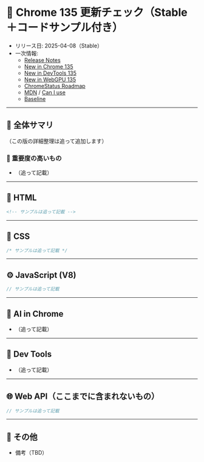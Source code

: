# 🧭 Chrome 135 更新チェック（Stable＋コードサンプル付き）

- リリース日: 2025-04-08（Stable）
- 一次情報:
  - [Release Notes](https://developer.chrome.com/release-notes/135?hl=ja)
  - [New in Chrome 135](https://developer.chrome.com/blog/new-in-chrome-135)
  - [New in DevTools 135](https://developer.chrome.com/blog/new-in-devtools-135)
  - [New in WebGPU 135](https://developer.chrome.com/blog/new-in-webgpu-135)
  - [ChromeStatus Roadmap](https://chromestatus.com/roadmap)
  - [MDN](https://developer.mozilla.org/ja/docs/Web) / [Can I use](https://caniuse.com/)
  - [Baseline](https://web.dev/baseline?hl=ja)

---

## 🔹 全体サマリ
（この版の詳細整理は追って追加します）

### 🚨 重要度の高いもの
- （追って記載）

---

## 🧩 HTML
```html
<!-- サンプルは追って記載 -->
```

---

## 🎨 CSS
```css
/* サンプルは追って記載 */
```

---

## ⚙️ JavaScript (V8)
```js
// サンプルは追って記載
```

---

## 🧠 AI in Chrome
- （追って記載）

---

## 🧰 Dev Tools
- （追って記載）

---

## 🌐 Web API（ここまでに含まれないもの）
```js
// サンプルは追って記載
```

---

## 🧾 その他
- 備考（TBD）
